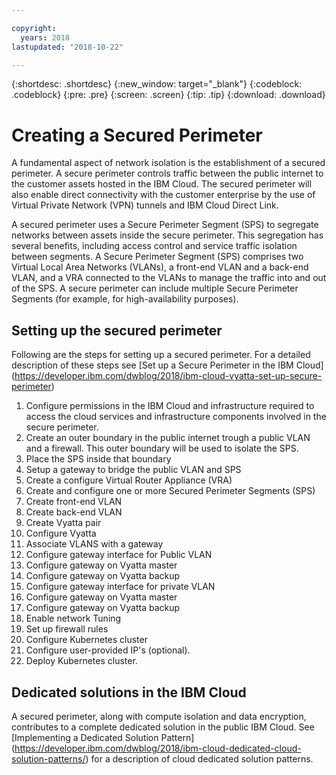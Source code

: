 ```yaml
---

copyright:
  years: 2018
lastupdated: "2018-10-22"

---
```


{:shortdesc: .shortdesc}
{:new_window: target="_blank"}
{:codeblock: .codeblock}
{:pre: .pre}
{:screen: .screen}
{:tip: .tip}
{:download: .download}

# Creating a Secured Perimeter
A fundamental aspect of network isolation is the establishment of a secured perimeter.  A secure perimeter controls traffic between the public internet to the customer assets hosted in the IBM Cloud.  The secured perimeter will also enable direct connectivity with the customer enterprise by the use of Virtual Private Network (VPN) tunnels and IBM Cloud Direct Link.

A secured perimeter uses a Secure Perimeter Segment (SPS) to segregate networks between assets inside the secure perimeter. This segregation has several benefits, including access control and service traffic isolation between segments. A Secure Perimeter Segment (SPS) comprises two Virtual Local Area Networks (VLANs), a front-end VLAN and a back-end VLAN, and a VRA connected to the VLANs to manage the traffic into and out of the SPS. A secure perimeter can include multiple Secure Perimeter Segments (for example, for high-availability purposes).

## Setting up the secured perimeter

Following are the steps for setting up a secured perimeter.  For a detailed description of these steps see [Set up a Secure Perimeter in the IBM Cloud] (https://developer.ibm.com/dwblog/2018/ibm-cloud-vyatta-set-up-secure-perimeter)
1) Configure permissions in the IBM Cloud and infrastructure required to access the cloud services and infrastructure components involved in the secure perimeter.
1) Create an outer boundary in the public internet trough a public VLAN and a firewall. This outer boundary will be used to isolate the SPS.
2) Place the SPS inside that boundary
3) Setup a gateway to bridge the public VLAN and SPS
4) Create a configure Virtual Router Appliance (VRA)
5) Create and configure one or more Secured Perimeter Segments (SPS)
6) Create front-end VLAN
7) Create back-end VLAN
8) Create Vyatta pair
9) Configure Vyatta
10) Associate VLANS with a gateway
11) Configure gateway interface for Public VLAN
12) Configure gateway on Vyatta master
13) Configure gateway on Vyatta backup
14) Configure gateway interface for private VLAN
15) Configure gateway on Vyatta master
16) Configure gateway on Vyatta backup
17) Enable network Tuning
18) Set up firewall rules
19) Configure Kubernetes cluster
20) Configure user-provided IP's (optional).
21) Deploy Kubernetes cluster.

## Dedicated solutions in the IBM Cloud
A secured perimeter, along with compute isolation and data encryption, contributes to a complete dedicated solution in the public IBM Cloud.  See [Implementing a Dedicated Solution Pattern] (https://developer.ibm.com/dwblog/2018/ibm-cloud-dedicated-cloud-solution-patterns/) for a description of cloud dedicated solution patterns.

